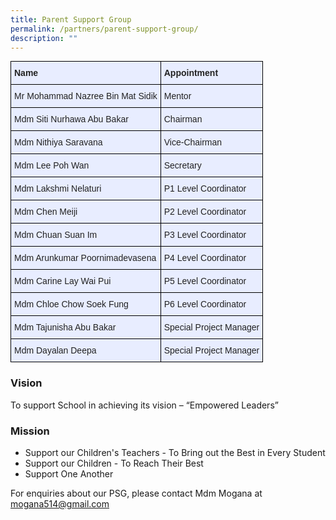 ```yaml
---
title: Parent Support Group
permalink: /partners/parent-support-group/
description: ""
---
```

<style type="text/css">
.tg  {border-collapse:collapse;border-spacing:0;margin:0px auto;}
.tg td{border-color:black;border-style:solid;border-width:1px;font-family:Arial, sans-serif;font-size:14px;
  overflow:hidden;padding:10px 5px;word-break:normal;}
.tg th{border-color:black;border-style:solid;border-width:1px;font-family:Arial, sans-serif;font-size:14px;
  font-weight:normal;overflow:hidden;padding:10px 5px;word-break:normal;}
.tg .tg-xwen{background-color:#E8EDFF;color:#222;font-weight:bold;text-align:left;vertical-align:middle}
.tg .tg-lr6o{background-color:#E8EDFF;color:#222;text-align:left;vertical-align:middle}
</style>
<table class="tg">
<tbody>
  <tr>
    <td class="tg-xwen"><span style="color:#222">Name </span></td>
    <td class="tg-xwen"><span style="color:#222">Appointment </span></td>
  </tr>
  <tr>
    <td class="tg-lr6o"><span style="color:#222">Mr Mohammad Nazree Bin Mat Sidik </span></td>
    <td class="tg-lr6o"><span style="color:#222">Mentor</span><br></td>
  </tr>
  <tr>
    <td class="tg-lr6o"><span style="color:#222">Mdm Siti Nurhawa Abu Bakar</span>	</td>
    <td class="tg-lr6o"><span style="color:#222">Chairman</span><br></td>
  </tr>
  <tr>
    <td class="tg-lr6o"><span style="color:#222">Mdm Nithiya Saravana</span>	</td>
    <td class="tg-lr6o"><span style="color:#222">Vice-Chairman</span><br></td>
  </tr>
  <tr>
    <td class="tg-lr6o"><span style="color:#222"> Mdm Lee Poh Wan</span></td>
    <td class="tg-lr6o"><span style="color:#222">Secretary</span><br></td>
  </tr>
  <tr>
    <td class="tg-lr6o"><span style="color:#222"> Mdm Lakshmi Nelaturi</span></td>
    <td class="tg-lr6o"><span style="color:#222">P1 Level Coordinator</span><br></td>
  </tr>
  <tr>
    <td class="tg-lr6o"><span style="color:#222"> Mdm Chen Meiji</span><br></td>
    <td class="tg-lr6o"><span style="color:#222">P2 Level Coordinator</span><br></td>
  </tr>
  <tr>
    <td class="tg-lr6o"><span style="color:#222"> Mdm Chuan Suan Im</span><br></td>
    <td class="tg-lr6o"><span style="color:#222">P3 Level Coordinator</span><br></td>
  </tr>
  <tr>
    <td class="tg-lr6o"><span style="color:#222"> Mdm Arunkumar Poornimadevasena</span></td>
    <td class="tg-lr6o"><span style="color:#222">P4 Level Coordinator</span><br></td>
  </tr>
  <tr>
    <td class="tg-lr6o"><span style="color:#222"> Mdm Carine Lay Wai Pui</span></td>
    <td class="tg-lr6o"><span style="color:#222">P5 Level Coordinator </span><br></td>
  </tr>
  <tr>
    <td class="tg-lr6o"><span style="color:#222">Mdm Chloe Chow Soek Fung</span></td>
    <td class="tg-lr6o"><span style="color:#222">P6 Level Coordinator </span><br></td>
  </tr>
  <tr>
    <td class="tg-lr6o">Mdm Tajunisha Abu Bakar <br></td>
    <td class="tg-lr6o"><span style="color:#222">Special Project Manager</span><br></td>
  </tr>
  <tr>
    <td class="tg-lr6o"><span style="color:#222">Mdm Dayalan Deepa</span>	</td>
    <td class="tg-lr6o"><span style="color:#222">Special Project Manager </span><br></td>
  </tr>
</tbody>
</table>

### **Vision**

To support School in achieving its vision – “Empowered Leaders”


### **Mission**

*   Support our Children's Teachers - To Bring out the Best in Every Student
*   Support our Children - To Reach Their Best
*   Support One Another

  

For enquiries about our PSG, please contact Mdm Mogana at [mogana514@gmail.com](mailto:mogana514@gmail.com)